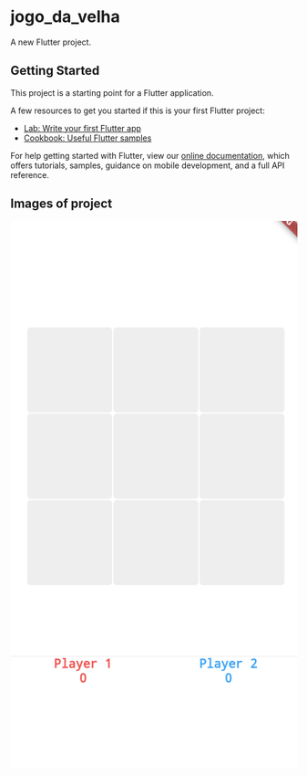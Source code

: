 # jogo_da_velha

A new Flutter project.

## Getting Started

This project is a starting point for a Flutter application.

A few resources to get you started if this is your first Flutter project:

- [Lab: Write your first Flutter app](https://flutter.dev/docs/get-started/codelab)
- [Cookbook: Useful Flutter samples](https://flutter.dev/docs/cookbook)

For help getting started with Flutter, view our
[online documentation](https://flutter.dev/docs), which offers tutorials,
samples, guidance on mobile 
development, and a full API reference.

## Images of project

![alt text|231x440, 20%](https://github.com/alexandreturial/JogoDaVelha/blob/main/assets/image1.png?raw=true )
